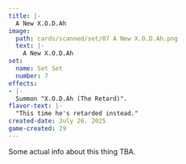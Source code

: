 ```yaml
---
title: |-
  A New X.O.D.Ah
image: 
  path: cards/scanned/set/07 A New X.O.D.Ah.png
  text: |-
    A New X.O.D.Ah
set:
  name: Set Set
  number: 7
effects: 
- |-
  Summon "X.O.D.Ah (The Retard)".
flavor-text: |-
  "This time he's retarded instead."
created-date: July 26, 2025
game-created: 29
---
```

Some actual info about this thing TBA.
